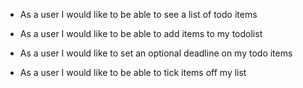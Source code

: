  - As a user I would like to be able to see a list of todo items

 - As a user I would like to be able to add items to my todolist

 - As a user I would like to set an optional deadline on my todo items

 - As a user I would like to be able to tick items off my list

